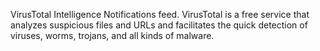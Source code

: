 VirusTotal Intelligence Notifications feed.
VirusTotal is a free service that analyzes suspicious files and URLs and facilitates the quick detection of viruses, worms, trojans, and all kinds of malware.